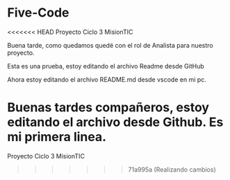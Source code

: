 # Five-Code
<<<<<<< HEAD
Proyecto Ciclo 3 MisionTIC

Buena tarde, como quedamos quedé con el rol de Analista para nuestro proyecto.

Esta es una prueba, estoy editando el archivo Readme desde GitHub

Ahora estoy editando el archivo README.md desde vscode en mi pc.

Buenas tardes compañeros, estoy editando el archivo desde Github. Es mi primera linea.
=======
Proyecto Ciclo 3 MisionTIC
>>>>>>> 71a995a (Realizando cambios)
